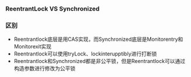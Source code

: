### ReentrantLock VS Synchronized

### 区别
* Reentrantlock底层是用CAS实现，而Synchronized底层是Monitorentry和Monitorexit实现
* Reentrantlock可以使用tryLock、lockinterupptibly进行打断锁
* Reentrantlock和Synchronized都是非公平锁，但是Reentrantlock可以通过构造参数进行修改为公平锁

